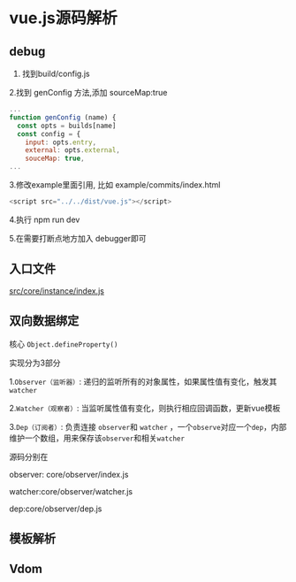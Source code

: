 # vue.js源码解析

## debug

1. 找到build/config.js 

2.找到 genConfig 方法,添加 sourceMap:true

```js
...
function genConfig (name) {
  const opts = builds[name]
  const config = {
    input: opts.entry,
    external: opts.external,
    souceMap: true,
...
```

3.修改example里面引用, 比如 example/commits/index.html 

```js
<script src="../../dist/vue.js"></script>
```

4.执行 npm run dev

5.在需要打断点地方加入 debugger即可

## 入口文件

[src/core/instance/index.js](src/core/instance/index.js)

## 双向数据绑定

核心 `Object.defineProperty()`

实现分为3部分

1.`Observer（监听器）`: 递归的监听所有的对象属性，如果属性值有变化，触发其`watcher`

2.`Watcher（观察者）`: 当监听属性值有变化，则执行相应回调函数，更新vue模板

3.`Dep（订阅者）`: 负责连接 `observer`和 `watcher` ，一个`observe`对应一个`dep`，内部维护一个数组，用来保存该`observer`和相关`watcher`



源码分别在 

observer: core/observer/index.js

watcher:core/observer/watcher.js

dep:core/observer/dep.js

## 模板解析

## Vdom